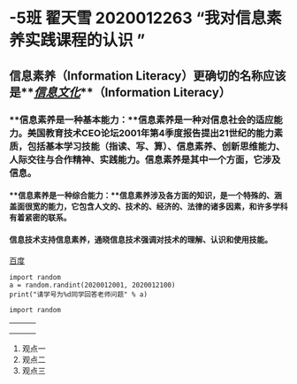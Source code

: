 # -5班 翟天雪 2020012263 “我对信息素养实践课程的认识 ” 

## **信息素养**（Information Literacy）更确切的名称应该是**<u>*信息文化*</u>**（Information Literacy）

### **信息素养是一种基本能力：**信息素养是一种对信息社会的适应能力。美国教育技术CEO论坛2001年第4季度报告提出21世纪的能力素质，包括基本学习技能（指读、写、算）、信息素养、创新思维能力、人际交往与合作精神、实践能力。信息素养是其中一个方面，它涉及信息。

####  **信息素养是一种综合能力：**信息素养涉及各方面的知识，是一个特殊的、涵盖面很宽的能力，它包含人文的、技术的、经济的、法律的诸多因素，和许多学科有着紧密的联系。

#### 信息技术支持信息素养，通晓信息技术强调对技术的理解、认识和使用技能。

[百度](http://www.baidu.com/ )

```
import random
a = random.randint(2020012001, 2020012100)
print("请学号为%d同学回答老师问题" % a)

```

```
import random

```

|      |      |      |
| ---- | ---- | ---- |
|      |      |      |
|      |      |      |
|      |      |      |

1. 观点一
2. 观点二
3. 观点三